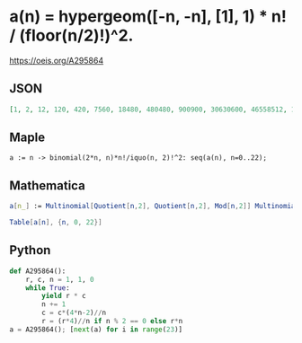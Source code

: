 # a\(n\) \= hypergeom\(\[\-n, \-n\], \[1\], 1\) \* n\! / \(floor\(n/2\)\!\)^2\.
https://oeis.org/A295864
## JSON
```JSON
[1, 2, 12, 120, 420, 7560, 18480, 480480, 900900, 30630600, 46558512, 1955457504, 2498640144, 124932007200, 137680171200, 7985449929600, 7735904619300, 510569704873800, 441233078286000, 32651247793164000, 25467973278667920, 2088373808850769440, 1484298740174927040]
```
## Maple
```Maple
a := n -> binomial(2*n, n)*n!/iquo(n, 2)!^2: seq(a(n), n=0..22);
```
## Mathematica
```Mathematica
a[n_] := Multinomial[Quotient[n,2], Quotient[n,2], Mod[n,2]] Multinomial[n,n];
```
```Mathematica
Table[a[n], {n, 0, 22}]
```
## Python
```Python
def A295864():
    r, c, n = 1, 1, 0
    while True:
        yield r * c
        n += 1
        c = c*(4*n-2)//n
        r = (r*4)//n if n % 2 == 0 else r*n
a = A295864(); [next(a) for i in range(23)]
```
